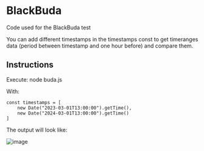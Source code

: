 # BlackBuda
Code used for the BlackBuda test

You can add different timestamps in the timestamps const to get timeranges data (period between timestamp and one hour before) and compare them.

## Instructions

Execute: node buda.js

With:
```
const timestamps = [
    new Date("2023-03-01T13:00:00").getTime(),
    new Date("2024-03-01T13:00:00").getTime()
]
```

The output will look like:

![image](https://github.com/tomasdiaztoro/blackbuda/assets/13875135/a9658f84-79ed-492f-834e-13bd62372384)
